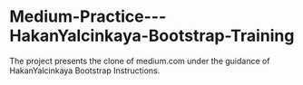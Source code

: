 # Medium-Practice---HakanYalcinkaya-Bootstrap-Training
The project presents the clone of medium.com under the guidance of HakanYalcinkaya Bootstrap Instructions. 
